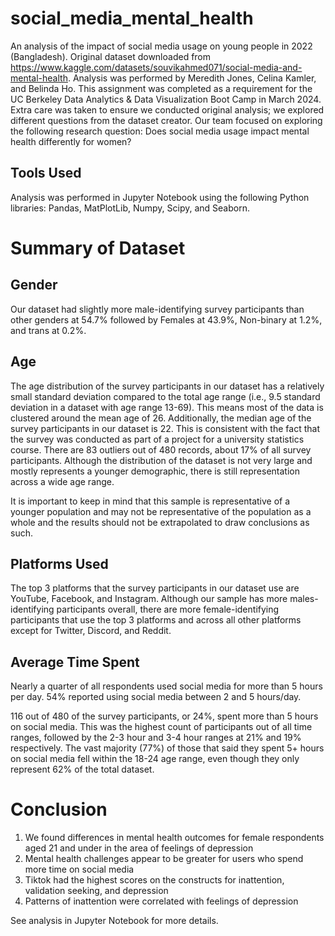 # social_media_mental_health
An analysis of the impact of social media usage on young people in 2022 (Bangladesh).
Original dataset downloaded from https://www.kaggle.com/datasets/souvikahmed071/social-media-and-mental-health.
Analysis was performed by Meredith Jones, Celina Kamler, and Belinda Ho.
This assignment was completed as a requirement for the UC Berkeley Data Analytics & Data Visualization Boot Camp in March 2024.
Extra care was taken to ensure we conducted original analysis; we explored different questions from the dataset creator. 
Our team focused on exploring the following research question: Does social media usage impact mental health differently for women?

## Tools Used ##
Analysis was performed in Jupyter Notebook using the following Python libraries: Pandas, MatPlotLib, Numpy, Scipy, and Seaborn. 

# Summary of Dataset #

## Gender ##
Our dataset had slightly more male-identifying survey participants than other genders at 54.7% followed by Females at 43.9%, Non-binary at 1.2%, and trans at 0.2%. 

## Age ##
The age distribution of the survey participants in our dataset has a relatively small standard deviation compared to the total age range (i.e., 9.5 standard deviation in a dataset with age range 13-69). This means most of the data is clustered around the mean age of 26. Additionally, the median age of the survey participants in our dataset is 22. This is consistent with the fact that the survey was conducted as part of a project for a university statistics course. There are 83 outliers out of 480 records, about 17% of all survey participants. Although the distribution of the dataset is not very large and mostly represents a younger demographic, there is still representation across a wide age range. 

It is important to keep in mind that this sample is representative of a younger population and may not be  representative of the population as a whole and the results should not be extrapolated to draw conclusions as such.

## Platforms Used ##
The top 3 platforms that the survey participants in our dataset use are YouTube, Facebook, and Instagram. Although our sample has more males-identifying participants overall, there are more female-identifying participants that use the top 3 platforms and across all other platforms except for Twitter, Discord, and Reddit.

## Average Time Spent ## 
Nearly a quarter of all respondents used social media for more than 5 hours per day. 54% reported using social media between 2 and 5 hours/day.

116 out of 480 of the survey participants, or 24%, spent more than 5 hours on social media. This was the highest count of participants out of all time ranges, followed by the 2-3 hour and 3-4 hour ranges at 21% and 19% respectively. The vast majority  (77%) of those that said they spent 5+ hours on social media fell within the 18-24 age range, even though they only represent 62% of the total dataset. 

# Conclusion #
1) We found differences in mental health outcomes for female respondents aged 21 and under in the area of feelings of depression
2) Mental health challenges appear to be greater for users who spend more time on social media
3) Tiktok had the highest scores on the constructs for inattention, validation seeking, and depression
4) Patterns of inattention were correlated with feelings of depression

See analysis in Jupyter Notebook for more details.

